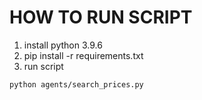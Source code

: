 # HOW TO RUN SCRIPT
1. install python 3.9.6
2. pip install -r requirements.txt
3. run script

```
python agents/search_prices.py
```
